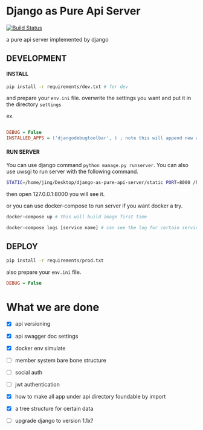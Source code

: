 # Django as Pure Api Server

[![Build Status](https://travis-ci.org/sillygod/django-as-pure-api-server.svg?branch=master)](https://travis-ci.org/sillygod/django-as-pure-api-server)

a pure api server implemented by django


## DEVELOPMENT

#### INSTALL

```sh
pip install -r requirements/dev.txt # for dev 

```

and prepare your `env.ini` file. overwrite the settings you want and put it in the directory `settings`

ex.

```ini

DEBUG = False
INSTALLED_APPS = ('djangodebugtoolbar', ) ; note this will append new app in INSTALLED_APP

```

#### RUN SERVER

You can use django command `python manage.py runserver`. You can also use uwsgi to run server with the following command.

```sh
STATIC=/home/jing/Desktop/django-as-pure-api-server/static PORT=8000 /home/jing/miniconda2/envs/sun/bin/uwsgi --ini core/wsgi/uwsgi.ini
```

then open 127.0.0.1:8000 you will see it.

or you can use docker-compose to run server if you want docker a try.

```sh
docker-compose up # this will build image first time

docker-compose logs [service name] # can see the log for certain service
```


## DEPLOY


```sh
pip install -r requirements/prod.txt
```

also prepare your `env.ini` file.

```ini
DEBUG = False
```


# What we are done

 - [x] api versioning
 - [x] api swagger doc settings
 - [x] docker env simulate
 - [ ] member system bare bone structure
 - [ ] social auth
 - [ ] jwt authentication
 - [x] how to make all app under api directory foundable by import
 - [x] a tree structure for certain data
 - [ ] upgrade django to version 1.1x?
 
